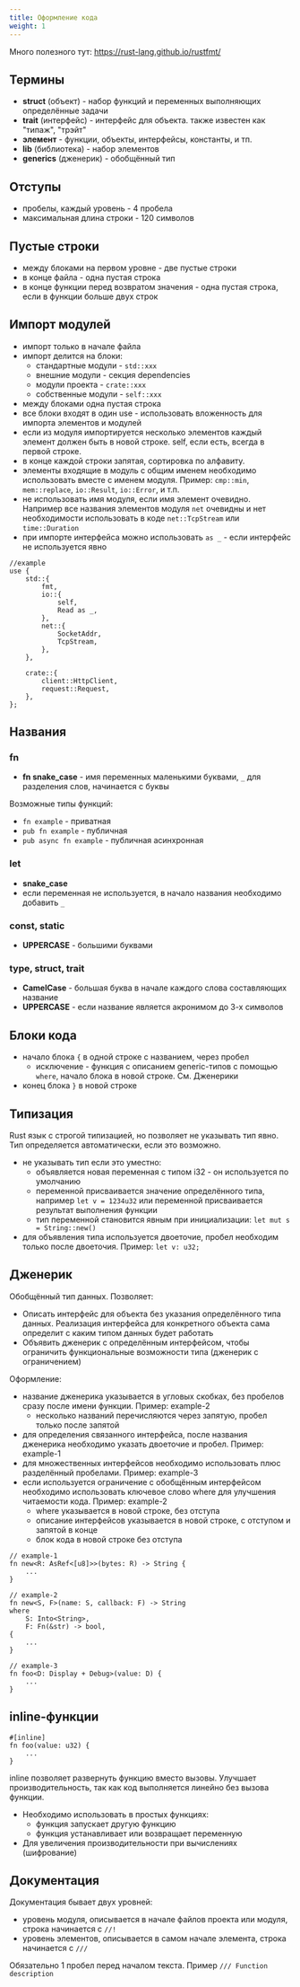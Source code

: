 ```yaml
---
title: Оформление кода
weight: 1
---
```


Много полезного тут: https://rust-lang.github.io/rustfmt/

## Термины

- **struct** (объект) - набор функций и переменных выполняющих определённые задачи
- **trait** (интерфейс) - интерфейс для объекта. также известен как "типаж", "трэйт"
- **элемент** - функции, объекты, интерфейсы, константы, и тп.
- **lib** (библиотека) - набор элементов
- **generics** (дженерик) - обобщённый тип

## Отступы

- пробелы, каждый уровень - 4 пробела
- максимальная длина строки - 120 символов

## Пустые строки

- между блоками на первом уровне - две пустые строки
- в конце файла - одна пустая строка
- в конце функции перед возвратом значения - одна пустая строка, если в функции больше двух строк

## Импорт модулей

- импорт только в начале файла
- импорт делится на блоки:
    - стандартные модули - `std::xxx`
    - внешние модули - секция dependencies
    - модули проекта - `crate::xxx`
    - собственные модули - `self::xxx`
- между блоками одна пустая строка
- все блоки входят в один use - использовать вложенность для импорта элементов и модулей
- если из модуля импортируется несколько элементов каждый элемент должен быть в новой строке. self, если есть, всегда в первой строке.
- в конце каждой строки запятая, сортировка по алфавиту.
- элементы входящие в модуль с общим именем необходимо использовать вместе с именем модуля. Пример: `cmp::min`, `mem::replace`, `io::Result`, `io::Error`, и т.п.
- не использовать имя модуля, если имя элемент очевидно. Например все названия элементов модуля `net` очевидны и нет необходимости использовать в коде `net::TcpStream` или `time::Duration`
- при импорте интерфейса можно использовать `as _` - если интерфейс не используется явно

```
//example
use {
    std::{
        fmt,
        io::{
            self,
            Read as _,
        },
        net::{
            SocketAddr,
            TcpStream,
        },
    },

    crate::{
        client::HttpClient,
        request::Request,
    },
};
```

## Названия

### fn

- **fn snake_case** - имя переменных маленькими буквами, `_` для разделения слов, начинается с буквы

Возможные типы функций:

- `fn example` - приватная
- `pub fn example` - публичная
- `pub async fn example` - публичная асинхронная

### let

- **snake_case**
- если переменная не используется, в начало названия необходимо добавить `_`

### const, static

- **UPPERCASE** - большими буквами

### type, struct, trait

- **CamelCase** - большая буква в начале каждого слова составляющих название
- **UPPERCASE** - если название является акронимом до 3-х символов

## Блоки кода

- начало блока `{` в одной строке с названием, через пробел
    - исключение - функция с описанием generic-типов с помощью `where`, начало блока в новой строке. См. Дженерики
- конец блока `}` в новой строке

## Типизация

Rust язык с строгой типизацией, но позволяет не указывать тип явно. Тип определяется автоматически, если это возможно.

- не указывать тип если это уместно:
    - объявляется новая переменная с типом i32 - он используется по умолчанию
    - переменной присваивается значение определённого типа, например `let v = 1234u32` или переменной присваивается результат выполнения функции
    - тип переменной становится явным при инициализации: `let mut s = String::new()`
- для объявления типа используется двоеточие, пробел необходим только после двоеточия. Пример: `let v: u32;`

## Дженерик

Обобщённый тип данных. Позволяет:

- Описать интерфейс для объекта без указания определённого типа данных. Реализация интерфейса для конкретного объекта сама определит с каким типом данных будет работать
- Объявить дженерик с определённым интерфейсом, чтобы ограничить функциональные возможности типа (дженерик с ограничением)

Оформление:

- название дженерика указывается в угловых скобках, без пробелов сразу после имени функции. Пример: example-2
    - несколько названий перечисляются через запятую, пробел только после запятой
- для определения связанного интерфейса, после названия дженерика необходимо указать двоеточие и пробел. Пример: example-1
- для множественных интерфейсов необходимо использовать плюс разделённый пробелами. Пример: example-3
- если используется ограничение с обобщённым интерфейсом необходимо использовать ключевое слово where для улучшения читаемости кода. Пример: example-2
    - where указывается в новой строке, без отступа
    - описание интерфейсов указывается в новой строке, с отступом и запятой в конце
    - блок кода в новой строке без отступа

```
// example-1
fn new<R: AsRef<[u8]>>(bytes: R) -> String {
    ...
}

// example-2
fn new<S, F>(name: S, callback: F) -> String
where
    S: Into<String>,
    F: Fn(&str) -> bool,
{
    ...
}

// example-3
fn foo<D: Display + Debug>(value: D) {
    ...
}
```

## inline-функции

```
#[inline]
fn foo(value: u32) {
    ...
}
```

inline позволяет развернуть функцию вместо вызовы. Улучшает производительность, так как код выполняется линейно без вызова функции.

- Необходимо использовать в простых функциях:
    - функция запускает другую функцию
    - функция устанавливает или возвращает переменную
- Для увеличения производительности при вычислениях (шифрование)

## Документация

Документация бывает двух уровней:

- уровень модуля, описывается в начале файлов проекта или модуля, строка начинается с `//! `
- уровень элементов, описывается в самом начале элемента, строка начинается с `/// `

Обязательно 1 пробел перед началом текста. Пример `/// Function description`

